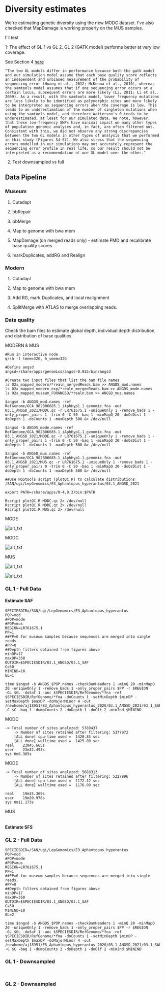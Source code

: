 # Diversity estimates

We're estimating genetic diversity using the new MODC dataset. I've also checked that MapDamage is working properly on the MUS samples.

I'll test

1: The effect of GL 1 vs GL 2. GL 2 (GATK model) performs better at very low coverage. 

See Section 4 [here](https://onlinelibrary.wiley.com/doi/10.1111/mec.16077)

```
"The two GL models differ in performance because both the gatk model and our simulation model assume that each base quality score reflects an independent and unbiased measurement of the probability of sequencing error (Huang et al., 2012; McKenna et al., 2010), whereas the samtools model assumes that if one sequencing error occurs at a certain locus, subsequent errors are more likely (Li, 2011; Li et al., 2009). As a result, with the samtools model, lower frequency mutations are less likely to be identified as polymorphic sites and more likely to be interpreted as sequencing errors when the coverage is low. This leads to an underestimation of the number of singleton mutations when using the samtools model, and therefore Watterson's θ tends to be underestimated, at least for our simulated data. We note, however, that these low-frequency SNPs have minimal impact on many other types of population genomic analyses and, in fact, are often filtered out. Consistent with this, we did not observe any strong discrepancies between the two GL models in other types of analysis that we performed in this study (Figures S4-S7). We also stress that the sequencing errors modelled in our simulations may not accurately represent the sequencing error profile in real life, so our result should not be interpreted as a recommendation of one GL model over the other."
```

2. Test downsampled vs full 



## Data Pipeline

### Museum

1. Cutadapt

2. bbRepair

3. bbMerge

4. Map to genome with bwa mem

5. MapDamage (on merged reads only) - estimate PMD and recalibrate base quality scores

6. markDuplicates, addRG and Realign


### Modern

1. Cutadapt

2. Map to genome with bwa mem

3. Add RG, mark Duplicates, and local realignment 

4. SplitMerge with ATLAS to merge overlapping reads. 



### Data quality

Check the bam files to estimate global depth, individual depth distribution, and distribution of base qualities. 


MODERN & MUS
```
#Run in interactive node
qrsh -l tmem=32G, h_vmem=32G

#Define angsd
angsd=/share/apps/genomics/angsd-0.935/bin/angsd

#Create two input files that list the bam file names
ls 02a_mapped_modern/*realn_mergedReads.bam >> ANGDS_mod.names
ls 02a_mapped_modern_exp/*realn_mergedReads.bam >> ANGDS_mode.names
ls 02a_mapped_museum_FORANGSD/*realn.bam >> ANGSD_mus.names

$angsd -b ANGDS_mod.names -ref RefGenome/GCA_902806685.1_iAphHyp1.1_genomic.fna -out 03.1_ANGSD_2021/MODC.qc -r LR761675.1 -uniqueOnly 1 -remove_bads 1 -only_proper_pairs 1 -trim 0 -C 50 -baq 1 -minMapQ 20 -doQsDist 1 -doDepth 1 -doCounts 1 -maxDepth 500 &> /dev/null

$angsd -b ANGDS_mode.names -ref RefGenome/GCA_902806685.1_iAphHyp1.1_genomic.fna -out 03.1_ANGSD_2021/MODE.qc -r LR761675.1 -uniqueOnly 1 -remove_bads 1 -only_proper_pairs 1 -trim 0 -C 50 -baq 1 -minMapQ 20 -doQsDist 1 -doDepth 1 -doCounts 1 -maxDepth 500 &> /dev/null

$angsd -b ANGSD_mus.names -ref RefGenome/GCA_902806685.1_iAphHyp1.1_genomic.fna -out 03.1_ANGSD_2021/MUS.qc -r LR761675.1 -uniqueOnly 1 -remove_bads 1 -only_proper_pairs 0 -trim 0 -C 50 -baq 1 -minMapQ 20 -doQsDist 1 -doDepth 1 -doCounts 1 -maxDepth 500 &> /dev/null

##Use NGStools script (plotQC.R) to calculate distributions
/SAN/ugi/LepGenomics/E3_Aphantopus_hyperantus/03.1_ANGSD_2021

export PATH=/share/apps/R-4.0.3/bin:$PATH

Rscript plotQC.R MODC.qc 2> /dev/null
Rscript plotQC.R MODE.qc 2> /dev/null
Rscript plotQC.R MUS.qc 2> /dev/null
```

MODE


![alt_txt][MODE.1]

[MODE.1]:https://user-images.githubusercontent.com/12142475/134003399-b9f6b15e-8c35-47fe-9062-6f05c73c1468.png


MODC

![alt_txt][MODC.1]

[MODC.1]:https://user-images.githubusercontent.com/12142475/134003414-733d2649-67c1-4aea-9288-7a0b0dae29c6.png



MUS

![alt_txt][MUS.1]

[MUS.1]:https://user-images.githubusercontent.com/12142475/134025020-5240366a-5245-48f7-93c6-41774325d27d.png

![alt_txt][MUS.2]

[MUS.2]:https://user-images.githubusercontent.com/12142475/134025047-d5700ae4-6464-4863-a792-5dbc72bdec63.png



### GL 1 - Full Data


#### Estimate SAF

```
SPECIESDIR=/SAN/ugi/LepGenomics/E3_Aphantopus_hyperantus
POP=mod
#POP=mode
#POP=mus
REGION=LR761675.1
PP=1
##PP=0 for museum samples because sequences are merged into single reads. 
#PP=0
##Depth filters obtained from figures above
minDP=17
maxDP=350
OUTDIR=$SPECIESDIR/03.1_ANGSD/03.1_SAF
C=50
MININD=10
GL=1

time $angsd -b ANGDS_$POP.names -checkBamHeaders 1 -minQ 20 -minMapQ 20 -uniqueOnly 1 -remove_bads 1 -only_proper_pairs $PP -r $REGION
-GL $GL -doSaf 1 -anc $SPECIESDIR/RefGenome/*fna -ref $SPECIESDIR/RefGenome/*fna -doCounts 1 -setMinDepth $minDP -setMaxDepth $maxDP -doMajorMinor 4 -out /newhome/aj18951/E3_Aphantopus_hyperantus_2020/03.1_ANGSD_2021/03.1_SAF/$POP.$REGION.SEPT20 -C $C -baq 1 -dumpCounts 2 -doDepth 1 -doGlf 2 -minInd $MININD
```


MODC
```
-> Total number of sites analyzed: 5780437
	-> Number of sites retained after filtering: 5377972 
	[ALL done] cpu-time used =  1420.85 sec
	[ALL done] walltime used =  1425.00 sec
real	23m45.665s
user	23m32.493s
sys	0m8.385s
```


MODE
```
-> Total number of sites analyzed: 5688313
	-> Number of sites retained after filtering: 5227896 
	[ALL done] cpu-time used =  1172.12 sec
	[ALL done] walltime used =  1176.00 sec

real	19m35.369s
user	19m20.978s
sys	0m11.173s
```

MUS
```

```


#### Estimate SFS





### GL 2 - Full Data


```
SPECIESDIR=/SAN/ugi/LepGenomics/E3_Aphantopus_hyperantus
POP=mod
#POP=mode
#POP=mus
REGION=LR761675.1
PP=1
##PP=0 for museum samples because sequences are merged into single reads. 
#PP=0
##Depth filters obtained from figures above
minDP=17
maxDP=350
OUTDIR=$SPECIESDIR/03.1_ANGSD/03.1_SAF
C=50
MININD=10
GL=2

time $angsd -b ANGDS_$POP.names -checkBamHeaders 1 -minQ 20 -minMapQ 20 -uniqueOnly 1 -remove_bads 1 -only_proper_pairs $PP -r $REGION
-GL $GL -doSaf 1 -anc $SPECIESDIR/RefGenome/*fna -ref $SPECIESDIR/RefGenome/*fna -doCounts 1 -setMinDepth $minDP -setMaxDepth $maxDP -doMajorMinor 4 -out /newhome/aj18951/E3_Aphantopus_hyperantus_2020/03.1_ANGSD_2021/03.1_SAF/$POP.$REGION.$GL.SEPT20 -C $C -baq 1 -dumpCounts 2 -doDepth 1 -doGlf 2 -minInd $MININD

```


### GL 1 - Downsampled

```


```


### GL 2 - Downsampled

```

```


